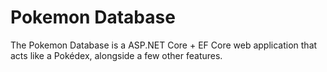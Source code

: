 # Pokemon Database
The Pokemon Database is a ASP.NET Core + EF Core web application that acts like a Pokédex, alongside a few other features.
